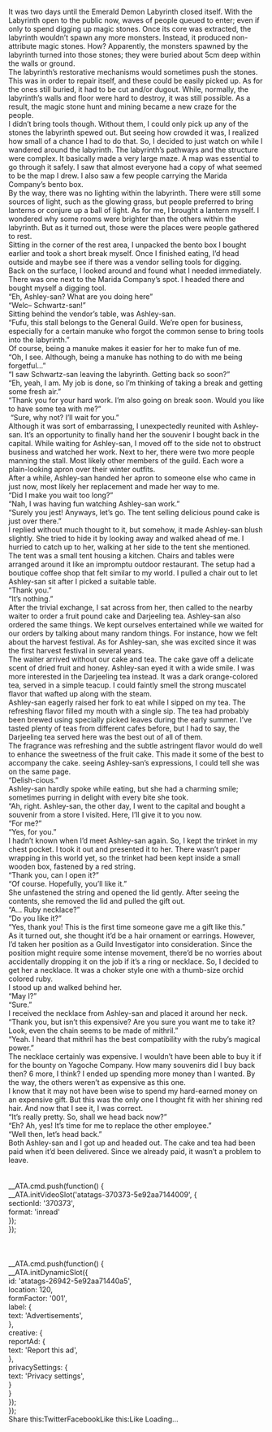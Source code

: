 <br/>
It was two days until the Emerald Demon Labyrinth closed itself. With the Labyrinth open to the public now, waves of people queued to enter; even if only to spend digging up magic stones. Once its core was extracted, the labyrinth wouldn’t spawn any more monsters. Instead, it produced non-attribute magic stones. How? Apparently, the monsters spawned by the labyrinth turned into those stones; they were buried about 5cm deep within the walls or ground. <br/>
The labyrinth’s restorative mechanisms would sometimes push the stones. This was in order to repair itself, and these could be easily picked up. As for the ones still buried, it had to be cut and/or dugout. While, normally, the labyrinth’s walls and floor were hard to destroy, it was still possible. As a result, the magic stone hunt and mining became a new craze for the people. <br/>
I didn’t bring tools though. Without them, I could only pick up any of the stones the labyrinth spewed out. But seeing how crowded it was, I realized how small of a chance I had to do that. So, I decided to just watch on while I wandered around the labyrinth. The labyrinth’s pathways and the structure were complex. It basically made a very large maze. A map was essential to go through it safely. I saw that almost everyone had a copy of what seemed to be the map I drew. I also saw a few people carrying the Marida Company’s bento box. <br/>
By the way, there was no lighting within the labyrinth. There were still some sources of light, such as the glowing grass, but people preferred to bring lanterns or conjure up a ball of light. As for me, I brought a lantern myself. I wondered why some rooms were brighter than the others within the labyrinth. But as it turned out, those were the places were people gathered to rest. <br/>
Sitting in the corner of the rest area, I unpacked the bento box I bought earlier and took a short break myself. Once I finished eating, I’d head outside and maybe see if there was a vendor selling tools for digging.<br/>
Back on the surface, I looked around and found what I needed immediately. There was one next to the Marida Company’s spot. I headed there and bought myself a digging tool. <br/>
“Eh, Ashley-san? What are you doing here”<br/>
“Welc– Schwartz-san!” <br/>
Sitting behind the vendor’s table, was Ashley-san. <br/>
“Fufu, this stall belongs to the General Guild. We’re open for business, especially for a certain manuke who forgot the common sense to bring tools into the labyrinth.” <br/>
Of course, being a manuke makes it easier for her to make fun of me.<br/>
“Oh, I see. Although, being a manuke has nothing to do with me being forgetful…”<br/>
“I saw Schwartz-san leaving the labyrinth. Getting back so soon?”<br/>
“Eh, yeah, I am. My job is done, so I’m thinking of taking a break and getting some fresh air.”<br/>
“Thank you for your hard work. I’m also going on break soon. Would you like to have some tea with me?”<br/>
 “Sure, why not? I’ll wait for you.”<br/>
Although it was sort of embarrassing, I unexpectedly reunited with Ashley-san. It’s an opportunity to finally hand her the souvenir I bought back in the capital. While waiting for Ashley-san, I moved off to the side not to obstruct business and watched her work. Next to her, there were two more people manning the stall. Most likely other members of the guild. Each wore a plain-looking apron over their winter outfits. <br/>
After a while, Ashley-san handed her apron to someone else who came in just now, most likely her replacement and made her way to me.<br/>
“Did I make you wait too long?” <br/>
“Nah, I was having fun watching Ashley-san work.”<br/>
“Surely you jest! Anyways, let’s go. The tent selling delicious pound cake is just over there.”<br/>
I replied without much thought to it, but somehow, it made Ashley-san blush slightly. She tried to hide it by looking away and walked ahead of me. I hurried to catch up to her, walking at her side to the tent she mentioned. The tent was a small tent housing a kitchen. Chairs and tables were arranged around it like an impromptu outdoor restaurant. The setup had a boutique coffee shop that felt similar to my world. I pulled a chair out to let Ashley-san sit after I picked a suitable table.<br/>
“Thank you.”<br/>
“It’s nothing.”<br/>
After the trivial exchange, I sat across from her, then called to the nearby waiter to order a fruit pound cake and Darjeeling tea. Ashley-san also ordered the same things. We kept ourselves entertained while we waited for our orders by talking about many random things. For instance, how we felt about the harvest festival. As for Ashley-san, she was excited since it was the first harvest festival in several years.<br/>
The waiter arrived without our cake and tea. The cake gave off a delicate scent of dried fruit and honey. Ashley-san eyed it with a wide smile. I was more interested in the Darjeeling tea instead. It was a dark orange-colored tea, served in a simple teacup. I could faintly smell the strong muscatel flavor that wafted up along with the steam.<br/>
Ashley-san eagerly raised her fork to eat while I sipped on my tea. The refreshing flavor filled my mouth with a single sip. The tea had probably been brewed using specially picked leaves during the early summer. I’ve tasted plenty of teas from different cafes before, but I had to say, the Darjeeling tea served here was the best out of all of them.<br/>
The fragrance was refreshing and the subtle astringent flavor would do well to enhance the sweetness of the fruit cake. This made it some of the best to accompany the cake. seeing Ashley-san’s expressions, I could tell she was on the same page.<br/>
“Delish-cious.”<br/>
Ashley-san hardly spoke while eating, but she had a charming smile; sometimes purring in delight with every bite she took. <br/>
“Ah, right. Ashley-san, the other day, I went to the capital and bought a souvenir from a store I visited. Here, I’ll give it to you now.<br/>
“For me?”<br/>
“Yes, for you.”<br/>
I hadn’t known when I’d meet Ashley-san again. So, I kept the trinket in my chest pocket. I took it out and presented it to her. There wasn’t paper wrapping in this world yet, so the trinket had been kept inside a small wooden box, fastened by a red string. <br/>
“Thank you, can I open it?”<br/>
“Of course. Hopefully, you’ll like it.”<br/>
She unfastened the string and opened the lid gently. After seeing the contents, she removed the lid and pulled the gift out.<br/>
“A… Ruby necklace?”<br/>
“Do you like it?” <br/>
“Yes, thank you! This is the first time someone gave me a gift like this.”<br/>
As it turned out, she thought it’d be a hair ornament or earrings. However, I’d taken her position as a Guild Investigator into consideration. Since the position might require some intense movement, there’d be no worries about accidentally dropping it on the job if it’s a ring or necklace. So, I decided to get her a necklace. It was a choker style one with a thumb-size orchid colored ruby.<br/>
I stood up and walked behind her.<br/>
“May I?”<br/>
“Sure.”<br/>
I received the necklace from Ashley-san and placed it around her neck. <br/>
“Thank you, but isn’t this expensive? Are you sure you want me to take it? Look, even the chain seems to be made of mithril.”<br/>
“Yeah. I heard that mithril has the best compatibility with the ruby’s magical power.”<br/>
The necklace certainly was expensive. I wouldn’t have been able to buy it if for the bounty on Yagoche Company. How many souvenirs did I buy back then? 6 more, I think? I ended up spending more money than I wanted. By the way, the others weren’t as expensive as this one.<br/>
I know that it may not have been wise to spend my hard-earned money on an expensive gift. But this was the only one I thought fit with her shining red hair. And now that I see it, I was correct.<br/>
“It’s really pretty. So, shall we head back now?”<br/>
“Eh? Ah, yes! It’s time for me to replace the other employee.”<br/>
“Well then, let’s head back.”<br/>
Both Ashley-san and I got up and headed out. The cake and tea had been paid when it’d been delivered. Since we already paid, it wasn’t a problem to leave.<br/>
<br/>
<br/>
            __ATA.cmd.push(function() {<br/>
                __ATA.initVideoSlot('atatags-370373-5e92aa7144009', {<br/>
                    sectionId: '370373',<br/>
                    format: 'inread'<br/>
                });<br/>
            });<br/>
        <br/>
 <br/>
<br/>
				__ATA.cmd.push(function() {<br/>
					__ATA.initDynamicSlot({<br/>
						id: 'atatags-26942-5e92aa71440a5',<br/>
						location: 120,<br/>
						formFactor: '001',<br/>
						label: {<br/>
							text: 'Advertisements',<br/>
						},<br/>
						creative: {<br/>
							reportAd: {<br/>
								text: 'Report this ad',<br/>
							},<br/>
							privacySettings: {<br/>
								text: 'Privacy settings',<br/>
							}<br/>
						}<br/>
					});<br/>
				});<br/>
			Share this:TwitterFacebookLike this:Like Loading... 
